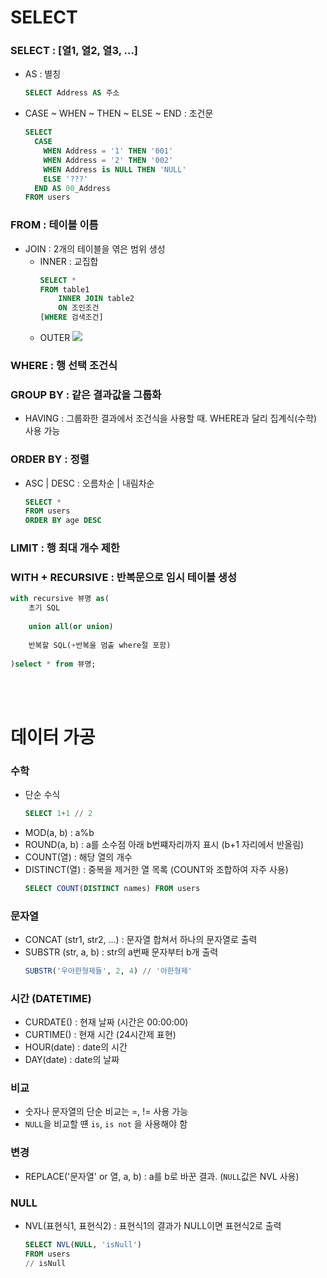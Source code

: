 # SELECT

### SELECT : [열1, 열2, 열3, ...]
* AS : 별칭
  ```SQL
  SELECT Address AS 주소
  ```
* CASE ~ WHEN ~ THEN ~ ELSE ~ END : 조건문
  ```SQL
  SELECT
    CASE
      WHEN Address = '1' THEN '001'
      WHEN Address = '2' THEN '002'
      WHEN Address is NULL THEN 'NULL'
      ELSE '???'
    END AS 00_Address
  FROM users
  ```
### FROM : 테이블 이름
* JOIN : 2개의 테이블을 엮은 범위 생성
  * INNER : 교집합
    ```SQL
    SELECT *
    FROM table1
        INNER JOIN table2
        ON 조인조건
    [WHERE 검색조건]
    ```
  * OUTER
    <img src=https://hongong.hanbit.co.kr/wp-content/uploads/2021/11/OUTER-JOIN_%EB%8D%94%EC%95%8C%EC%95%84%EB%B3%B4%EA%B8%B0-600x600.png>
### WHERE : 행 선택 조건식
### GROUP BY : 같은 결과값을 그룹화
* HAVING : 그룹화한 결과에서 조건식을 사용할 때. WHERE과 달리 집계식(수학) 사용 가능
### ORDER BY : 정렬
* ASC | DESC : 오름차순 | 내림차순
  ```SQL
  SELECT *
  FROM users
  ORDER BY age DESC
  ```
### LIMIT : 행 최대 개수 제한

### WITH + RECURSIVE : 반복문으로 임시 테이블 생성
```SQL
with recursive 뷰명 as(
    초기 SQL
 
    union all(or union)
 
    반복할 SQL(+반복을 멈출 where절 포함)
 
)select * from 뷰명;
```

<br><br>
# 데이터 가공

### 수학
* 단순 수식
  ```SQL
  SELECT 1+1 // 2
  ```
* MOD(a, b) : a%b
* ROUND(a, b) : a를 소수점 아래 b번쨰자리까지 표시 (b+1 자리에서 반올림)
* COUNT(열) : 해당 열의 개수
* DISTINCT(열) : 중복을 제거한 열 목록 (COUNT와 조합하여 자주 사용)
  ```SQL
  SELECT COUNT(DISTINCT names) FROM users
  ```

### 문자열
* CONCAT (str1, str2, ...) : 문자열 합쳐서 하나의 문자열로 출력
* SUBSTR (str, a, b) : str의 a번째 문자부터 b개 출력
  ```SQL
  SUBSTR('우아한형제들', 2, 4) // '아한형제'
  ```

### 시간 (DATETIME)
* CURDATE() : 현재 날짜 (시간은 00:00:00)
* CURTIME() : 현재 시간 (24시간제 표현)
* HOUR(date) : date의 시간
* DAY(date) : date의 날짜

### 비교
* 숫자나 문자열의 단순 비교는 =, != 사용 가능
* `NULL`을 비교할 떈 `is`, `is not` 을 사용해야 함

### 변경
* REPLACE('문자열' or 열, a, b) : a를 b로 바꾼 결과. (`NULL`값은 NVL 사용)

### NULL
* NVL(표현식1, 표현식2) : 표현식1의 결과가 NULL이면 표현식2로 출력
  ```SQL
  SELECT NVL(NULL, 'isNull')
  FROM users
  // isNull
  ```
